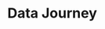 <walkthrough-metadata>
  <meta name="title" content="Data Journey" />
  <meta name="description" content="add description" />
  <meta name="keywords" content="AI, GenAI, Data Analytics, etc" />
</walkthrough-metadata>

# Data Journey

<!-- TODO write journey markdown -->


